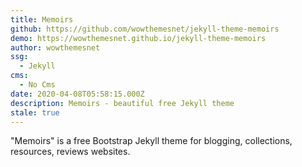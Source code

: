 ```yaml
---
title: Memoirs
github: https://github.com/wowthemesnet/jekyll-theme-memoirs
demo: https://wowthemesnet.github.io/jekyll-theme-memoirs
author: wowthemesnet
ssg:
  - Jekyll
cms:
  - No Cms
date: 2020-04-08T05:58:15.000Z
description: Memoirs - beautiful free Jekyll theme
stale: true
---
```


"Memoirs" is a free Bootstrap Jekyll theme for blogging, collections, resources, reviews websites.